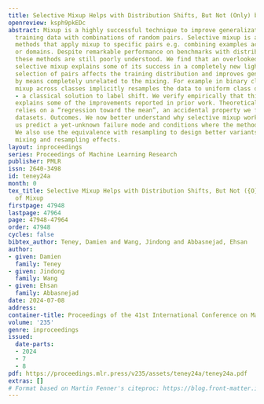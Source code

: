 ```yaml
---
title: Selective Mixup Helps with Distribution Shifts, But Not (Only) because of Mixup
openreview: ksph9pkEDc
abstract: Mixup is a highly successful technique to improve generalization by augmenting
  training data with combinations of random pairs. Selective mixup is a family of
  methods that apply mixup to specific pairs e.g. combining examples across classes
  or domains. Despite remarkable performance on benchmarks with distribution shifts,
  these methods are still poorly understood. We find that an overlooked aspect of
  selective mixup explains some of its success in a completely new light. The non-random
  selection of pairs affects the training distribution and improves generalization
  by means completely unrelated to the mixing. For example in binary classification,
  mixup across classes implicitly resamples the data to uniform class distribution
  - a classical solution to label shift. We verify empirically that this resampling
  explains some of the improvements reported in prior work. Theoretically, the effect
  relies on a “regression toward the mean”, an accidental property we find in several
  datasets. Outcomes. We now better understand why selective mixup works. This lets
  us predict a yet-unknown failure mode and conditions where the method is detrimental.
  We also use the equivalence with resampling to design better variants that combine
  mixing and resampling effects.
layout: inproceedings
series: Proceedings of Machine Learning Research
publisher: PMLR
issn: 2640-3498
id: teney24a
month: 0
tex_title: Selective Mixup Helps with Distribution Shifts, But Not ({O}nly) because
  of Mixup
firstpage: 47948
lastpage: 47964
page: 47948-47964
order: 47948
cycles: false
bibtex_author: Teney, Damien and Wang, Jindong and Abbasnejad, Ehsan
author:
- given: Damien
  family: Teney
- given: Jindong
  family: Wang
- given: Ehsan
  family: Abbasnejad
date: 2024-07-08
address:
container-title: Proceedings of the 41st International Conference on Machine Learning
volume: '235'
genre: inproceedings
issued:
  date-parts:
  - 2024
  - 7
  - 8
pdf: https://proceedings.mlr.press/v235/assets/teney24a/teney24a.pdf
extras: []
# Format based on Martin Fenner's citeproc: https://blog.front-matter.io/posts/citeproc-yaml-for-bibliographies/
---
```

